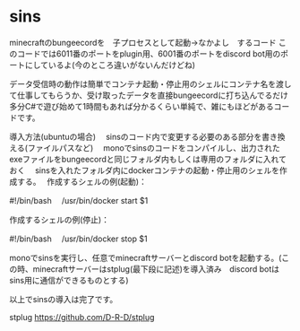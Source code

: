 # sins

minecraftのbungeecordを　子プロセスとして起動→なかよし　するコード
このコードでは6011番のポートをplugin用、6001番のポートをdiscord bot用のポートにしているよ(今のところ違いがないんだけどね)

データ受信時の動作は簡単でコンテナ起動・停止用のシェルにコンテナ名を渡して仕事してもらうか、受け取ったデータを直接bungeecordに打ち込んでるだけ
多分C#で遊び始めて1時間もあれば分かるくらい単純で、雑にもほどがあるコードです。

導入方法(ubuntuの場合)　
sinsのコード内で変更する必要のある部分を書き換える(ファイルパスなど)　
monoでsinsのコードをコンパイルし、出力されたexeファイルをbungeecordと同じフォルダ内もしくは専用のフォルダに入れておく　
sinsを入れたフォルダ内にdockerコンテナの起動・停止用のシェルを作成する。　
作成するシェルの例(起動)：

#!/bin/bash　
/usr/bin/docker start $1

作成するシェルの例(停止)：

#!/bin/bash　
/usr/bin/docker stop $1

monoでsinsを実行し、任意でminecraftサーバーとdiscord botを起動する。(この時、minecraftサーバーはstplug(最下段に記述)を導入済み　discord botはsins用に通信ができるものとする)

以上でsinsの導入は完了です。



stplug https://github.com/D-R-D/stplug
